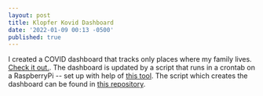 ```yaml
---
layout: post
title: Klopfer Kovid Dashboard
date: '2022-01-09 00:13 -0500'
published: true
---
```


I created a COVID dashboard that tracks only places where my family lives. [Check it out.](/kovid-dashboard.html). The dashboard is updated by a script that runs in a crontab on a RaspberryPi -- set up with help of [this tool](https://github.com/riklopfer/find-sshable). The script which creates the dashboard can be found in [this repository](https://github.com/riklopfer/covid-plots).
